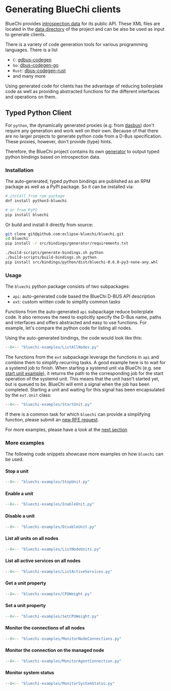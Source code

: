 <!-- markdownlint-disable-file MD013 -->

# Generating BlueChi clients

BlueChi provides [introspection data](https://dbus.freedesktop.org/doc/dbus-specification.html#introspection-format) for its public API. These XML files are located in the [data directory](https://github.com/eclipse-bluechi/bluechi/tree/main/data) of the project and can be also be used as input to generate clients.

There is a variety of code generation tools for various programming languages. There is a list

- `C`: [gdbus-codegen](https://developer-old.gnome.org/gio/stable/gdbus-codegen.html)
- `Go`: [dbus-codegen-go](https://github.com/amenzhinsky/dbus-codegen-go)
- `Rust`: [dbus-codegen-rust](https://crates.io/crates/dbus-codegen)
- and many more

Using generated code for clients has the advantage of reducing boilerplate code as well as providing abstracted functions for the different interfaces and operations on them.

## Typed Python Client

For `python`, the dynamically generated proxies (e.g. from [dasbus](https://github.com/rhinstaller/dasbus)) don't require any generation and work well on their own. Because of that there are no larger projects to generate python code from a D-Bus specification. These proxies, however, don't provide (type) hints.

Therefore, the BlueChi project contains its own [generator](https://github.com/eclipse-bluechi/bluechi/tree/main/src/bindings/generator) to output typed python bindings based on introspection data.

### Installation

The auto-generated, typed python bindings are published as an RPM package as well as a PyPI package. So it can be installed via:

```bash
# install from rpm package
dnf install python3-bluechi

# or from PyPI
pip install bluechi
```

Or build and install it directly from source:

```bash
git clone git@github.com:eclipse-bluechi/bluechi.git
cd bluechi
pip install -r src/bindings/generator/requirements.txt

./build-scripts/generate-bindings.sh python
./build-scripts/build-bindings.sh python
pip install src/bindings/python/dist/bluechi-0.6.0-py3-none-any.whl
```

### Usage

The `bluechi` python package consists of two subpackages:

- `api`: auto-generated code based the BlueChi D-BUS API description
- `ext`: custom written code to simplify common tasks

Functions from the auto-generated `api` subpackage reduce boilerplate code. It also removes the need to explicitly specify the D-Bus name, paths and interfaces and offers abstracted and easy to use functions. For example, let's compare the python code for listing all nodes.

Using the auto-generated bindings, the code would look like this:

```python
--8<-- "bluechi-examples/ListAllNodes.py"
```

The functions from the `ext` subpackage leverage the functions in `api` and combine them to simplify recurring tasks. A good example here is to wait for a systemd job to finish. When starting a systemd unit via BlueChi (e.g. see [start unit example](./examples.md#start-unit)), it returns the path to the corresponding job for the start operation of the systemd unit. This means that the unit hasn't started yet, but is queued to be. BlueChi will emit a signal when the job has been completed. Starting a unit and waiting for this signal has been encapsulated by the `ext.Unit` class:

```python
--8<-- "bluechi-examples/StartUnit.py"
```

If there is a common task for which `bluechi` can provide a simplifying function, please submit an [new RFE request](https://github.com/eclipse-bluechi/bluechi/issues/new/choose).

For more examples, please have a look at the [next section](#more-examples)

### More examples

The following code snippets showcase more examples on how `bluechi` can be used.

#### Stop a unit

```python
--8<-- "bluechi-examples/StopUnit.py"
```

#### Enable a unit

```python
--8<-- "bluechi-examples/EnableUnit.py"
```

#### Disable a unit

```python
--8<-- "bluechi-examples/DisableUnit.py"
```

#### List all units on all nodes

```python
--8<-- "bluechi-examples/ListNodeUnits.py"
```

#### List all active services on all nodes

```python
--8<-- "bluechi-examples/ListActiveServices.py"
```

#### Get a unit property

```python
--8<-- "bluechi-examples/CPUWeight.py"
```

#### Set a unit property

```python
--8<-- "bluechi-examples/SetCPUWeight.py"
```

#### Monitor the connections of all nodes

```python
--8<-- "bluechi-examples/MonitorNodeConnections.py"
```

#### Monitor the connection on the managed node

```python
--8<-- "bluechi-examples/MonitorAgentConnection.py"
```

#### Monitor system status

```python
--8<-- "bluechi-examples/MonitorSystemStatus.py"
```
